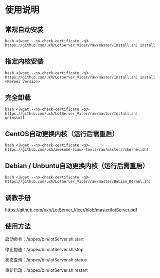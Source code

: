 # 使用说明

## 常规自动安装

```
bash <(wget --no-check-certificate -qO- https://github.com/uxh/LotServer_Vicer/raw/master/Install.sh) install
```

## 指定内核安装

```
bash <(wget --no-check-certificate -qO- https://github.com/uxh/LotServer_Vicer/raw/master/Install.sh) install <Kernel Version>
```

## 完全卸载

```
bash <(wget --no-check-certificate -qO- https://github.com/uxh/LotServer_Vicer/raw/master/Install.sh) uninstall
```

## CentOS自动更换内核（运行后需重启）

```
bash <(wget --no-check-certificate -qO- https://github.com/uxh/awesome-linux-tools/raw/master/rskernel.sh)

```

## Debian / Unbuntu自动更换内核（运行后需重启）

```
bash <(wget --no-check-certificate -qO- https://github.com/uxh/LotServer_Vicer/raw/master/Debian_Kernel.sh)
```

## 调教手册

https://github.com/uxh/LotServer_Vicer/blob/master/lotServer.pdf

## 使用方法

启动命令：/appex/bin/lotServer.sh start

停止加速：/appex/bin/lotServer.sh stop

状态查询：/appex/bin/lotServer.sh status

重新启动：/appex/bin/lotServer.sh restart
